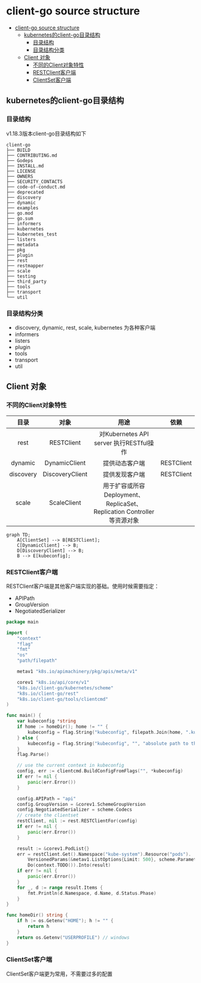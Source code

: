 # client-go source structure

- [client-go source structure](#client-go-source-structure)
  - [kubernetes的client-go目录结构](#kubernetes的client-go目录结构)
    - [目录结构](#目录结构)
    - [目录结构分类](#目录结构分类)
  - [Client 对象](#client-对象)
    - [不同的Client对象特性](#不同的client对象特性)
    - [RESTClient客户端](#restclient客户端)
    - [ClientSet客户端](#clientset客户端)


## kubernetes的client-go目录结构

### 目录结构
v1.18.3版本client-go目录结构如下
```
client-go
├── BUILD
├── CONTRIBUTING.md
├── Godeps
├── INSTALL.md
├── LICENSE
├── OWNERS
├── SECURITY_CONTACTS
├── code-of-conduct.md
├── deprecated
├── discovery
├── dynamic
├── examples
├── go.mod
├── go.sum
├── informers
├── kubernetes
├── kubernetes_test
├── listers
├── metadata
├── pkg
├── plugin
├── rest
├── restmapper
├── scale
├── testing
├── third_party
├── tools
├── transport
└── util
```

### 目录结构分类
* discovery, dynamic, rest, scale, kubernetes 为各种客户端
* informers
* listers
* plugin
* tools
* transport
* util

## Client 对象

### 不同的Client对象特性

|   目录    |      对象       |                                  用途                                  |    依赖    |
| :-------: | :-------------: | :--------------------------------------------------------------------: | :--------: |
|   rest    |   RESTClient    |                对Kubernetes API server 执行RESTful操作                 |            |
|  dynamic  |  DynamicClient  |                             提供动态客户端                             | RESTClient |
| discovery | DiscoveryClient |                             提供发现客户端                             | RESTClient |
|   scale   |   ScaleClient   | 用于扩容或所容Deployment、ReplicaSet、Replication Controller等资源对象 |            |


```mermaid
graph TD;
    A[ClientSet] --> B[RESTClient];
    C[DynamicClient] --> B;
    D[DiscoveryClient] --> B;
    B --> E[kubeconfig];
```

### RESTClient客户端
RESTClient客户端是其他客户端实现的基础。使用时候需要指定：
* APIPath
* GroupVersion
* NegotiatedSerializer

```go
package main

import (
	"context"
	"flag"
	"fmt"
	"os"
	"path/filepath"

	metav1 "k8s.io/apimachinery/pkg/apis/meta/v1"

	corev1 "k8s.io/api/core/v1"
	"k8s.io/client-go/kubernetes/scheme"
	"k8s.io/client-go/rest"
	"k8s.io/client-go/tools/clientcmd"
)

func main() {
	var kubeconfig *string
	if home := homeDir(); home != "" {
		kubeconfig = flag.String("kubeconfig", filepath.Join(home, ".kube", "config"), "(optional) absolute path to the kubeconfig file")
	} else {
		kubeconfig = flag.String("kubeconfig", "", "absolute path to the kubeconfig file")
	}
	flag.Parse()

	// use the current context in kubeconfig
	config, err := clientcmd.BuildConfigFromFlags("", *kubeconfig)
	if err != nil {
		panic(err.Error())
	}

	config.APIPath = "api"
	config.GroupVersion = &corev1.SchemeGroupVersion
	config.NegotiatedSerializer = scheme.Codecs
	// create the clientset
	restClient, nil := rest.RESTClientFor(config)
	if err != nil {
		panic(err.Error())
	}

	result := &corev1.PodList{}
	err = restClient.Get().Namespace("kube-system").Resource("pods").
		VersionedParams(&metav1.ListOptions{Limit: 500}, scheme.ParameterCodec).
		Do(context.TODO()).Into(result)
	if err != nil {
		panic(err.Error())
	}
	for _, d := range result.Items {
		fmt.Println(d.Namespace, d.Name, d.Status.Phase)
	}
}

func homeDir() string {
	if h := os.Getenv("HOME"); h != "" {
		return h
	}
	return os.Getenv("USERPROFILE") // windows
}

```

### ClientSet客户端
ClientSet客户端更为常用，不需要过多的配置

```go
```